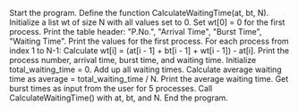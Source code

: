 Start the program.
Define the function CalculateWaitingTime(at, bt, N).
Initialize a list wt of size N with all values set to 0.
Set wt[0] = 0 for the first process.
Print the table header: "P.No.", "Arrival Time", "Burst Time", "Waiting Time".
Print the values for the first process.
For each process from index 1 to N-1:
Calculate wt[i] = (at[i - 1] + bt[i - 1] + wt[i - 1]) - at[i].
Print the process number, arrival time, burst time, and waiting time.
Initialize total_waiting_time = 0.
Add up all waiting times.
Calculate average waiting time as average = total_waiting_time / N.
Print the average waiting time.
Get burst times as input from the user for 5 processes.
Call CalculateWaitingTime() with at, bt, and N.
End the program.
